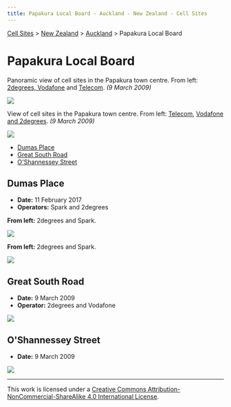 ```yaml
---
title: Papakura Local Board - Auckland - New Zealand - Cell Sites
---
```


[Cell Sites](../../../) > [New Zealand](../../) > [Auckland](../) > Papakura Local Board

# Papakura Local Board

Panoramic view of cell sites in the Papakura town centre. From left: [2degrees, Vodafone](#great-south-road) and
[Telecom](#oshannessey-street). *(9 March 2009)*

![](https://f001.backblazeb2.com/file/CellSites/NZ/AUK/Papakura/20090309-141737.jpg)

View of cell sites in the Papakura town centre. From left: [Telecom](#oshannessey-street), [Vodafone and
2degrees](#great-south-road). *(9 March 2009)*

![](https://f001.backblazeb2.com/file/CellSites/NZ/AUK/Papakura/20090309-142757.jpg)

* [Dumas Place](#dumas-place)
* [Great South Road](#great-south-road)
* [O'Shannessey Street](#oshannessey-street)

## Dumas Place

* **Date:** 11 February 2017
* **Operators:** Spark and 2degrees

**From left:** 2degrees and Spark.

![](https://f001.backblazeb2.com/file/CellSites/NZ/AUK/Papakura/20170211-161554.jpg)

**From left:** 2degrees and Spark.

![](https://f001.backblazeb2.com/file/CellSites/NZ/AUK/Papakura/20170211-161644.jpg)

## Great South Road

* **Date:** 9 March 2009
* **Operator:** 2degrees and Vodafone

![](https://f001.backblazeb2.com/file/CellSites/NZ/AUK/Papakura/20090309-142430.jpg)

## O'Shannessey Street

* **Date:** 9 March 2009

![](https://f001.backblazeb2.com/file/CellSites/NZ/AUK/Papakura/20090309-142603.jpg)

---

This work is licensed under a [Creative Commons Attribution-NonCommercial-ShareAlike 4.0 International License](http://creativecommons.org/licenses/by-nc-sa/4.0/).
